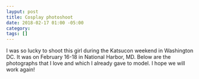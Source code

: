 ```yaml
---
layput: post
title: Cosplay photoshoot
date: 2018-02-17 01:00 -05:00
category: 
tags: []
---
```


I was so lucky to shoot this girl during the Katsucon weekend in Washington DC. It was on February 16-18 in National Harbor, MD. Below are the photographs that I love and which I already gave to model. I hope we will work again!